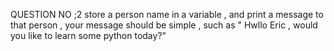QUESTION NO ;2
store a person name in a variable , and print a message to that person , your message should be simple , such as " Hwllo Eric , would you like to learn some python today?"
